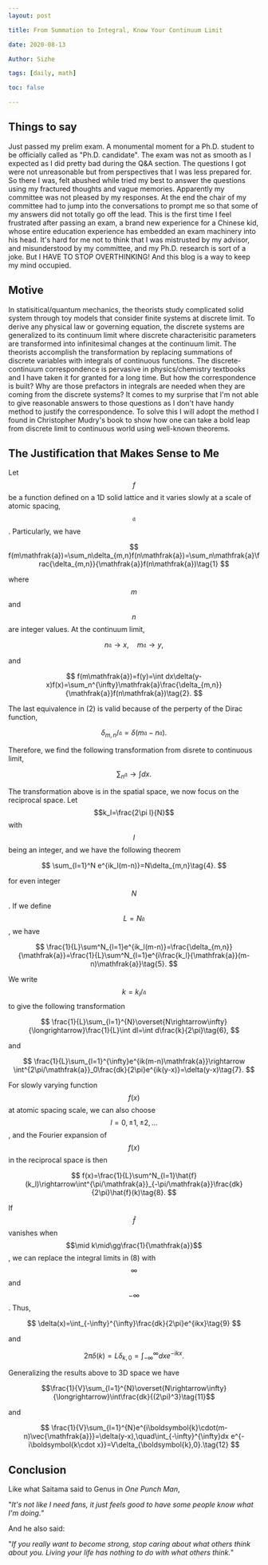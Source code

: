 ```yaml
---
layout: post

title: From Summation to Integral, Know Your Continuum Limit

date: 2020-08-13

Author: Sizhe

tags: [daily, math]

toc: false

---
```


## Things to say

Just passed my prelim exam. A monumental moment for a Ph.D. student to be officially called as "Ph.D. candidate". The exam was not as smooth as I expected as I did pretty bad during the Q&A section. The questions I got were not unreasonable but from perspectives that I was less prepared for. So there I was, felt abushed while tried my best to answer the questions using my fractured thoughts and vague memories. Apparently my committee was not pleased by my responses. At the end the chair of my committee had to jump into the conversations to prompt me so that some of my answers did not totally go off the lead. This is the first time I feel frustrated after passing an exam, a brand new experience for a Chinese kid, whose entire education experience has embedded an exam machinery into his head. It's hard for me not to think that I was mistrusted by my advisor, and misunderstood by my committee, and my Ph.D. research is sort of a joke. But I HAVE TO STOP OVERTHINKING! And this blog is a way to keep my mind occupied.<!--more-->

## Motive

In statisitical/quantum mechanics, the theorists study complicated solid system through toy models that consider finite systems at discrete limit. To derive any physical law or governing equation, the discrete systems are generalized to its continuum limit where discrete characterisitic parameters are transformed into infinitesimal changes at the continuum limit. The theorists accomplish the transformation by replacing summations of discrete variables with integrals of continuous functions. The discrete-continuum correspondence is pervasive in physics/chemistry textbooks and I have taken it for granted for a long time. But how the correspondence is built? Why are those prefactors in integrals are needed when they are coming from the discrete systems? It comes to my surprise that I'm not able to give reasonable answers to those questions as I don't have handy method to justify the correspondence. To solve this I will adopt the method I found in Christopher Mudry's book to show how one can take a bold leap from discrete limit to continuous world using well-known theorems.

## The Justification that Makes Sense to Me
Let $$f$$ be a function defined on a 1D solid lattice and it varies slowly at a scale of atomic spacing, $$\mathfrak{a}$$. Particularly, we have

$$
f(m\mathfrak{a})=\sum_n\delta_{m,n}f(n\mathfrak{a})=\sum_n\mathfrak{a}\frac{\delta_{m,n}}{\mathfrak{a}}f(n\mathfrak{a})\tag{1}
$$

where $$m$$ and $$n$$ are integer values. At the continuum limit,

$$
n\mathfrak{a}\rightarrow x,\quad m\mathfrak{a}\rightarrow y,
$$

and

$$
f(m\mathfrak{a})=f(y)=\int dx\delta(y-x)f(x)=\sum_n^{\infty}\mathfrak{a}\frac{\delta_{m,n}}{\mathfrak{a}}f(n\mathfrak{a})\tag{2}.
$$

The last equivalence in (2) is valid because of the perperty of the Dirac function,

$$
\delta_{m,n}/\mathfrak{a}=\delta(m\mathfrak{a}-n\mathfrak{a}).
$$

Therefore, we find the following transformation from disrete to continuous limit,

$$
\sum_n\mathfrak{a}\rightarrow\int dx\tag{3}.
$$

The transformation above is in the spatial space, we now focus on the reciprocal space. Let $$k_l=\frac{2\pi l}{N}$$ with $$l$$ being an integer, and we have the following theorem

$$
\sum_{l=1}^N e^{ik_l(m-n)}=N\delta_{m,n}\tag{4}.
$$

for even integer $$N$$. If we define $$L=N\mathfrak{a}$$, we have

$$
\frac{1}{L}\sum^N_{l=1}e^{ik_l(m-n)}=\frac{\delta_{m,n}}{\mathfrak{a}}=\frac{1}{L}\sum^N_{l=1}e^{i\frac{k_l}{\mathfrak{a}}(m-n)\mathfrak{a}}\tag{5}.
$$

We write $$k=k_l/\mathfrak{a}$$ to give the following transformation

$$
\frac{1}{L}\sum_{l=1}^{N}\overset{N\rightarrow\infty}{\longrightarrow}\frac{1}{L}\int dl=\int d\frac{k}{2\pi}\tag{6},
$$

and

$$
\frac{1}{L}\sum_{l=1}^{\infty}e^{ik(m-n)\mathfrak{a}}\rightarrow \int^{2\pi/\mathfrak{a}}_0\frac{dk}{2\pi}e^{ik(y-x)}=\delta(y-x)\tag{7}.
$$

For slowly varying function $$f(x)$$ at atomic spacing scale, we can also choose $$l=0,\pm1,\pm2,\dots$$, and the Fourier expansion of $$f(x)$$ in the reciprocal space is then

$$
f(x)=\frac{1}{L}\sum^N_{l=1}\hat{f}(k_l)\rightarrow\int^{\pi/\mathfrak{a}}_{-\pi/\mathfrak{a}}\frac{dk}{2\pi}\hat{f}(k)\tag{8}.
$$

If $$\hat{f}$$ vanishes when $$\mid k\mid\gg\frac{1}{\mathfrak{a}}$$, we can replace the integral limits in (8) with $$\infty$$ and $$-\infty$$. Thus,

$$
\delta(x)=\int_{-\infty}^{\infty}\frac{dk}{2\pi}e^{ikx}\tag{9}
$$

and 

$$
2\pi\delta(k)=L\delta_{k,0}=\int^{\infty}_{-\infty}dxe^{-ikx}\tag{10}.
$$

Generalizing the results above to 3D space we have

$$\frac{1}{V}\sum_{l=1}^{N}\overset{N\rightarrow\infty}{\longrightarrow}\int\frac{dk}{(2\pi)^3}\tag{11}$$

and 

$$
\frac{1}{V}\sum_{l=1}^{N}e^{i\boldsymbol{k}\cdot(m-n)\vec{\mathfrak{a}}}=\delta(y-x),\quad\int_{-\infty}^{\infty}dx e^{-i\boldsymbol{k\cdot x}}=V\delta_{\boldsymbol{k},0}.\tag{12}
$$

## Conclusion

Like what Saitama said to Genus in *One Punch Man*,

"*It's not like I need fans, it just feels good to have some people know what I'm doing.*"

And he also said:

"*If you really want to become strong, stop caring about what others think about you. Living your life has nothing to do with what others think.*"
